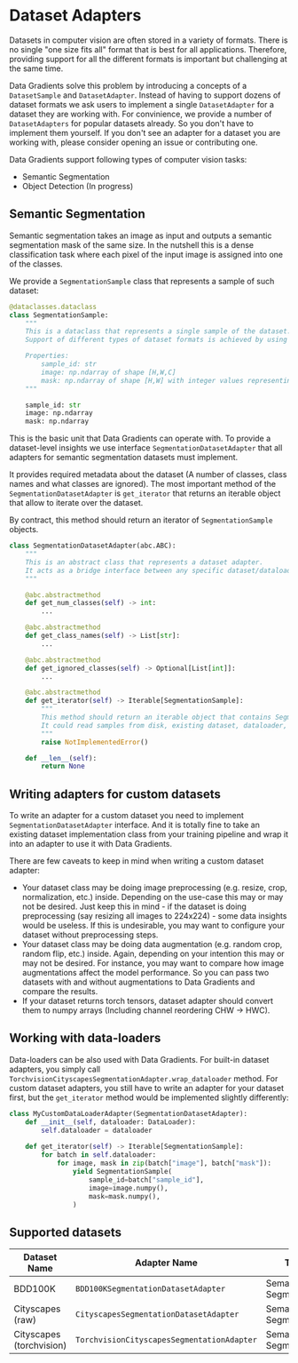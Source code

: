 # Dataset Adapters

Datasets in computer vision are often stored in a variety of formats. 
There is no single "one size fits all" format that is best for all applications. 
Therefore, providing support for all the different formats is important but challenging at the same time.

Data Gradients solve this problem by introducing a concepts of a `DatasetSample` and `DatasetAdapter`.
Instead of having to support dozens of dataset formats we ask users to implement a single `DatasetAdapter` for a dataset they are working with.
For convinience, we provide a number of `DatasetAdapters` for popular datasets already. So you don't have to implement them yourself.
If you don't see an adapter for a dataset you are working with, please consider opening an issue or contributing one.

Data Gradients support following types of computer vision tasks:

- Semantic Segmentation
- Object Detection (In progress)


## Semantic Segmentation

Semantic segmentation takes an image as input and outputs a semantic segmentation mask of the same size.
In the nutshell this is a dense classification task where each pixel of the input image is assigned into one of the classes.

We provide a `SegmentationSample` class that represents a sample of such dataset:

```python
@dataclasses.dataclass
class SegmentationSample:
    """
    This is a dataclass that represents a single sample of the dataset.
    Support of different types of dataset formats is achieved by using adapters that should return SegmentationSample.

    Properties:
        sample_id: str
        image: np.ndarray of shape [H,W,C]
        mask: np.ndarray of shape [H,W] with integer values representing class labels
    """

    sample_id: str
    image: np.ndarray
    mask: np.ndarray
```

This is the basic unit that Data Gradients can operate with. To provide a dataset-level insights we use interface `SegmentationDatasetAdapter` 
that all adapters for semantic segmentation datasets must implement. 

It provides required metadata about the dataset (A number of classes, class names and what classes are ignored).
The most important method of the `SegmentationDatasetAdapter` is `get_iterator` that returns an iterable object that allow to iterate over the dataset.

By contract, this method should return an iterator of `SegmentationSample` objects.

```python
class SegmentationDatasetAdapter(abc.ABC):
    """
    This is an abstract class that represents a dataset adapter.
    It acts as a bridge interface between any specific dataset/dataloader/raw data on disk and the analysis manager.
    """

    @abc.abstractmethod
    def get_num_classes(self) -> int:
        ...

    @abc.abstractmethod
    def get_class_names(self) -> List[str]:
        ...

    @abc.abstractmethod
    def get_ignored_classes(self) -> Optional[List[int]]:
        ...

    @abc.abstractmethod
    def get_iterator(self) -> Iterable[SegmentationSample]:
        """
        This method should return an iterable object that contains SegmentationSample objects.
        It could read samples from disk, existing dataset, dataloader, etc.
        """
        raise NotImplementedError()

    def __len__(self):
        return None
```

## Writing adapters for custom datasets

To write an adapter for a custom dataset you need to implement `SegmentationDatasetAdapter` interface. 
And it is totally fine to take an existing dataset implementation class from your training pipeline and wrap it into an adapter to use it with Data Gradients.

There are few caveats to keep in mind when writing a custom dataset adapter:

- Your dataset class may be doing image preprocessing (e.g. resize, crop, normalization, etc.) inside. Depending on the use-case this may or may not be desired. 
  Just keep this in mind - if the dataset is doing preprocessing (say resizing all images to 224x224) - some data insights would be useless.
  If this is undesirable, you may want to configure your dataset without preprocessing steps.
- Your dataset class may be doing data augmentation (e.g. random crop, random flip, etc.) inside. 
  Again, depending on your intention this may or may not be desired. For instance, you may want to compare how image augmentations affect the model performance. 
  So you can pass two datasets with and without augmentations to Data Gradients and compare the results.
- If your dataset returns torch tensors, dataset adapter should convert them to numpy arrays (Including channel reordering CHW -> HWC). 


## Working with data-loaders

Data-loaders can be also used with Data Gradients. For built-in dataset adapters, you simply call `TorchvisionCityscapesSegmentationAdapter.wrap_dataloader` method.
For custom dataset adapters, you still have to write an adapter for your dataset first, but the `get_iterator` method would be implemented slightly differently:

```python
class MyCustomDataLoaderAdapter(SegmentationDatasetAdapter):
    def __init__(self, dataloader: DataLoader):
        self.dataloader = dataloader
        
    def get_iterator(self) -> Iterable[SegmentationSample]:
        for batch in self.dataloader:
            for image, mask in zip(batch["image"], batch["mask"]):
                yield SegmentationSample(
                    sample_id=batch["sample_id"],
                    image=image.numpy(),
                    mask=mask.numpy(),
                )
```


## Supported datasets 

| Dataset Name             | Adapter Name                               | Task                  |
|--------------------------|--------------------------------------------|-----------------------|
| BDD100K                  | `BDD100KSegmentationDatasetAdapter`        | Semantic Segmentation |
| Cityscapes (raw)         | `CityscapesSegmentationDatasetAdapter`     | Semantic Segmentation |
| Cityscapes (torchvision) | `TorchvisionCityscapesSegmentationAdapter` | Semantic Segmentation |
